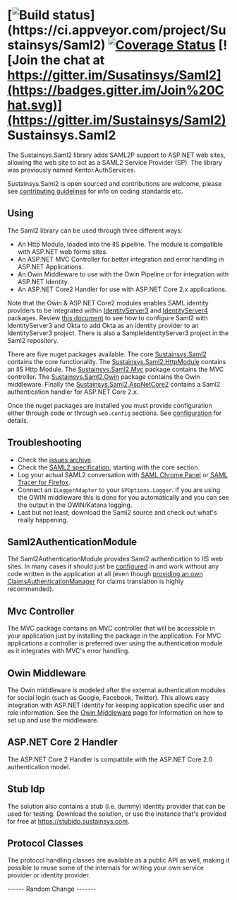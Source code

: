 [![Build status](https://ci.appveyor.com/api/projects/status/kf9r7lh4mh28rg2d?branch=master&svg=true&passingText=master%20-%20OK&failingText=master%20-%20Failed!&pendingText=master%20-%20Pending...)](https://ci.appveyor.com/project/Sustainsys/Saml2)
[![Coverage Status](https://coveralls.io/repos/github/Sustainsys/Saml2/badge.svg?branch=master)](https://coveralls.io/github/Sustainsys/Saml2?branch=master)
[![Join the chat at https://gitter.im/Susatinsys/Saml2](https://badges.gitter.im/Join%20Chat.svg)](https://gitter.im/Sustainsys/Saml2)
Sustainsys.Saml2
=============

The Sustainsys.Saml2 library adds SAML2P support to ASP.NET web sites, allowing the web site
to act as a SAML2 Service Provider (SP). The library was previously named Kentor.AuthServices.

Sustainsys.Saml2 is open sourced and contributions are welcome, please see 
[contributing guidelines](CONTRIBUTING.md) for info on coding standards etc.

## Using
The Saml2 library can be used through three different ways:

* An Http Module, loaded into the IIS pipeline. The module is compatible with ASP.NET web 
forms sites.
* An ASP.NET MVC Controller for better integration and error handling in ASP.NET Applications.
* An Owin Middleware to use with the Owin Pipeline or for integration with ASP.NET Identity.
* An ASP.NET Core2 Handler for use with ASP.NET Core 2.x applications.

Note that the Owin & ASP.NET Core2 modules enables SAML identity providers to be integrated within
[IdentityServer3](https://github.com/IdentityServer/IdentityServer3) and
[IdentityServer4](https://github.com/IdentityServer/IdentityServer3) packages.  Review 
[this document](docs/IdentityServer3Okta.md) to see how to configure Saml2
with IdentityServer3 and Okta to add Okta as an identity provider to an IdentityServer3 project.
There is also a SampleIdentityServer3 project in the Saml2 repository.

There are five nuget packages available. The core 
[Sustainsys.Saml2](https://www.nuget.org/packages/Sustainsys.Saml2/) contains the core
functionality. The [Sustainsys.Saml2.HttpModule](https://www.nuget.org/packages/Sustainsys.Saml2.HttpModule/)
contains an IIS Http Module. 
The [Sustainsys.Saml2.Mvc](https://www.nuget.org/packages/Sustainsys.Saml2.Mvc/)
package contains the MVC controller. The [Sustainsys.Saml2.Owin](https://www.nuget.org/packages/Sustainsys.Saml2.Owin/)
package contains the Owin middleware. Finally the [Sustainsys.Saml2.AspNetCore2](https://nuget.org/packages/Sustainsys.Saml2.AspNetCore2)
contains a Saml2 authentication handler for ASP.NET Core 2.x.

Once the nuget packages are installed you must provide configuration either through code
or through `web.config` sections.
See [configuration](docs/Configuration.md) for details.

## Troubleshooting

* Check the [issues archive](https://github.com/SustainsysIT/Saml2/issues).
* Check the [SAML2 specification](http://saml.xml.org/saml-specifications), starting with the core section.
* Log your actual SAML2 conversation with [SAML Chrome Panel](https://chrome.google.com/webstore/detail/saml-chrome-panel/paijfdbeoenhembfhkhllainmocckace) or [SAML Tracer for Firefox](https://addons.mozilla.org/sv-se/firefox/addon/saml-tracer/).
* Connect an `ILoggerAdapter` to your `SPOptions.Logger`. If you are using the OWIN middleware this is done for you automatically and you can see the output in the OWIN/Katana logging.
* Last but not least, download the Saml2 source and check out what's really happening.

## Saml2AuthenticationModule
The Saml2AuthenticationModule provides Saml2 authentication to IIS web sites. In many cases it should just be
[configured](docs/Configuration.md) in and work without any code written in the application 
at all (even though [providing an own ClaimsAuthenticationManager](docs/ClaimsAuthenticationManager.md)
for claims translation is highly recommended).

## Mvc Controller
The MVC package contains an MVC controller that will be accessible in your application just
by installing the package in the application. For MVC applications a controller is preferred
over using the authentication module as it integrates with MVC's error handling.

## Owin Middleware
The Owin middleware is modeled after the external authentication modules for social login
(such as Google, Facebook, Twitter). This allows easy integration with ASP.NET Identity 
for keeping application specific user and role information. See the 
[Owin Middleware](docs/OwinMiddleware.md) page for information on how to set up and use the middleware.

## ASP.NET Core 2 Handler
The ASP.NET Core 2 Handler is compatbile with the ASP.NET Core 2.0 authentication model.

## Stub Idp
The solution also contains a stub (i.e. dummy) identity provider that can be used for testing.
Download the solution, or use the instance that's provided for free at https://stubidp.sustainsys.com.

## Protocol Classes
The protocol handling classes are available as a public API as well, making it possible to 
reuse some of the internals for writing your own service provider or identity provider.


------ Random Change -------